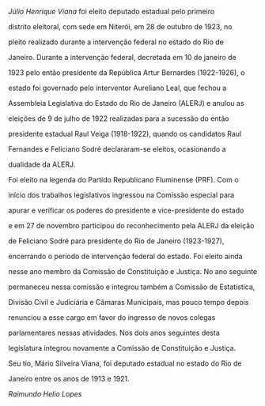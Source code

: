 

*Júlio Henrique Viana* foi eleito deputado estadual pelo primeiro

distrito eleitoral, com sede em Niterói, em 28 de outubro de 1923, no

pleito realizado durante a intervenção federal no estado do Rio de

Janeiro. Durante a intervenção federal, decretada em 10 de janeiro de

1923 pelo então presidente da República Artur Bernardes (1922-1926), o

estado foi governado pelo interventor Aureliano Leal, que fechou a

Assembleia Legislativa do Estado do Rio de Janeiro (ALERJ) e anulou as

eleições de 9 de julho de 1922 realizadas para a sucessão do então

presidente estadual Raul Veiga (1918-1922), quando os candidatos Raul

Fernandes e Feliciano Sodré declararam-se eleitos, ocasionando a

dualidade da ALERJ.



Foi eleito na legenda do Partido Republicano Fluminense (PRF). Com o

início dos trabalhos legislativos ingressou na Comissão especial para

apurar e verificar os poderes do presidente e vice-presidente do estado

e em 27 de novembro participou do reconhecimento pela ALERJ da eleição

de Feliciano Sodré para presidente do Rio de Janeiro (1923-1927),

encerrando o período de intervenção federal do estado. Foi eleito ainda

nesse ano membro da Comissão de Constituição e Justiça. No ano seguinte

permaneceu nessa comissão e integrou também a Comissão de Estatística,

Divisão Civil e Judiciária e Câmaras Municipais, mas pouco tempo depois

renunciou a esse cargo em favor do ingresso de novos colegas

parlamentares nessas atividades. Nos dois anos seguintes desta

legislatura integrou novamente a Comissão de Constituição e Justiça.



Seu tio, Mário Silveira Viana, foi deputado estadual no estado do Rio de

Janeiro entre os anos de 1913 e 1921.



*Raimundo Helio Lopes*



